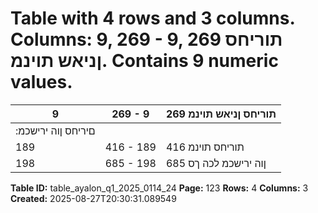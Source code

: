 # Table with 4 rows and 3 columns. Columns: 9, 269 - 9, 269 תוריחס ןניאש תוינמ. Contains 9 numeric values.

| 9 | 269 - 9 | 269 תוריחס ןניאש תוינמ |
|---|---|---|
| :םיריחס ןוה ירישכמ |  |  |
| 189 | 416 - 189 | 416 תוריחס תוינמ |
| 198 | 685 - 198 | 685 ןוה ירישכמ לכה ךס |

**Table ID:** table_ayalon_q1_2025_0114_24
**Page:** 123
**Rows:** 4
**Columns:** 3
**Created:** 2025-08-27T20:30:31.089549
